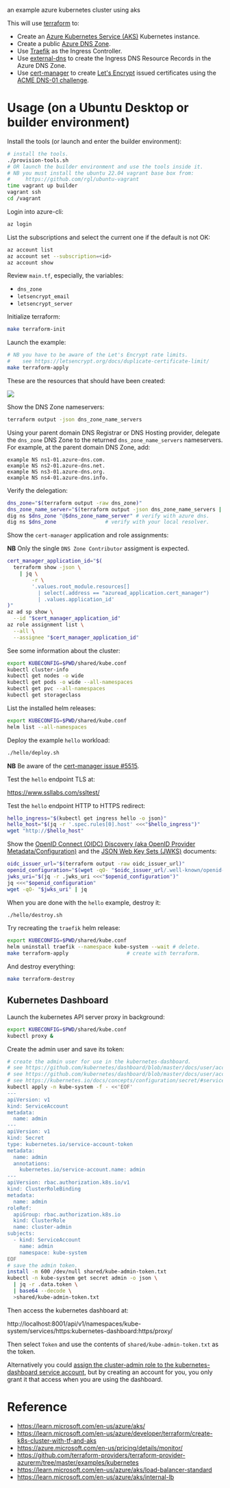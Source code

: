 an example azure kubernetes cluster using aks

This will use [terraform](https://www.terraform.io/) to:

* Create an [Azure Kubernetes Service (AKS)](https://learn.microsoft.com/en-us/azure/aks/) Kubernetes instance.
* Create a public [Azure DNS Zone](https://learn.microsoft.com/en-us/azure/dns/dns-overview).
* Use [Traefik](https://traefik.io/) as the Ingress Controller.
* Use [external-dns](https://github.com/kubernetes-sigs/external-dns) to create the Ingress DNS Resource Records in the Azure DNS Zone.
* Use [cert-manager](https://github.com/cert-manager/cert-manager) to create [Let's Encrypt](https://letsencrypt.org/) issued certificates using the [ACME DNS-01 challenge](https://letsencrypt.org/docs/challenge-types/#dns-01-challenge).

# Usage (on a Ubuntu Desktop or builder environment)

Install the tools (or launch and enter the builder environment):

```bash
# install the tools.
./provision-tools.sh
# OR launch the builder environment and use the tools inside it.
# NB you must install the ubuntu 22.04 vagrant base box from:
#     https://github.com/rgl/ubuntu-vagrant
time vagrant up builder
vagrant ssh
cd /vagrant
```

Login into azure-cli:

```bash
az login
```

List the subscriptions and select the current one if the default is not OK:

```bash
az account list
az account set --subscription=<id>
az account show
```

Review `main.tf`, especially, the variables:

* `dns_zone`
* `letsencrypt_email`
* `letsencrypt_server`

Initialize terraform:

```bash
make terraform-init
```

Launch the example:

```bash
# NB you have to be aware of the Let's Encrypt rate limits.
#    see https://letsencrypt.org/docs/duplicate-certificate-limit/
make terraform-apply
```

These are the resources that should have been created:

![](resources.png)

Show the DNS Zone nameservers:

```bash
terraform output -json dns_zone_name_servers
```

Using your parent domain DNS Registrar or DNS Hosting provider, delegate the
`dns_zone` DNS Zone to the returned `dns_zone_name_servers` nameservers. For
example, at the parent domain DNS Zone, add:

```plain
example NS ns1-01.azure-dns.com.
example NS ns2-01.azure-dns.net.
example NS ns3-01.azure-dns.org.
example NS ns4-01.azure-dns.info.
```

Verify the delegation:

```bash
dns_zone="$(terraform output -raw dns_zone)"
dns_zone_name_server="$(terraform output -json dns_zone_name_servers | jq -r '.[0]')"
dig ns $dns_zone "@$dns_zone_name_server" # verify with azure dns.
dig ns $dns_zone                # verify with your local resolver.
```

Show the `cert-manager` application and role assignments:

**NB** Only the single `DNS Zone Contributor` assigment is expected.

```bash
cert_manager_application_id="$(
  terraform show -json \
    | jq \
        -r \
        '.values.root_module.resources[]
          | select(.address == "azuread_application.cert_manager")
          | .values.application_id'
)"
az ad sp show \
  --id "$cert_manager_application_id"
az role assignment list \
  --all \
  --assignee "$cert_manager_application_id"
```

See some information about the cluster:

```bash
export KUBECONFIG=$PWD/shared/kube.conf
kubectl cluster-info
kubectl get nodes -o wide
kubectl get pods -o wide --all-namespaces
kubectl get pvc --all-namespaces
kubectl get storageclass
```

List the installed helm releases:

```bash
export KUBECONFIG=$PWD/shared/kube.conf
helm list --all-namespaces
```

Deploy the example `hello` workload:

```bash
./hello/deploy.sh
```

**NB** Be aware of the [cert-manager issue #5515](https://github.com/cert-manager/cert-manager/issues/5515).

Test the `hello` endpoint TLS at:

  https://www.ssllabs.com/ssltest/

Test the `hello` endpoint HTTP to HTTPS redirect:

```bash
hello_ingress="$(kubectl get ingress hello -o json)"
hello_host="$(jq -r '.spec.rules[0].host' <<<"$hello_ingress")"
wget "http://$hello_host"
```

Show the [OpenID Connect (OIDC) Discovery (aka OpenID Provider Metadata/Configuration)](https://openid.net/specs/openid-connect-discovery-1_0.html#ProviderMetadata) and the [JSON Web Key Sets (JWKS)](https://datatracker.ietf.org/doc/html/rfc7517) documents:

```bash
oidc_issuer_url="$(terraform output -raw oidc_issuer_url)"
openid_configuration="$(wget -qO- "$oidc_issuer_url/.well-known/openid-configuration")"
jwks_uri="$(jq -r .jwks_uri <<<"$openid_configuration")"
jq <<<"$openid_configuration"
wget -qO- "$jwks_uri" | jq
```

When you are done with the `hello` example, destroy it:

```bash
./hello/destroy.sh
```

Try recreating the `traefik` helm release:

```bash
export KUBECONFIG=$PWD/shared/kube.conf
helm uninstall traefik --namespace kube-system --wait # delete.
make terraform-apply                   # create with terraform.
```

And destroy everything:

```bash
make terraform-destroy
```

## Kubernetes Dashboard

Launch the kubernetes API server proxy in background:

```bash
export KUBECONFIG=$PWD/shared/kube.conf
kubectl proxy &
```

Create the admin user and save its token:

```bash
# create the admin user for use in the kubernetes-dashboard.
# see https://github.com/kubernetes/dashboard/blob/master/docs/user/access-control/creating-sample-user.md
# see https://github.com/kubernetes/dashboard/blob/master/docs/user/access-control/README.md
# see https://kubernetes.io/docs/concepts/configuration/secret/#service-account-token-secrets
kubectl apply -n kube-system -f - <<'EOF'
---
apiVersion: v1
kind: ServiceAccount
metadata:
  name: admin
---
apiVersion: v1
kind: Secret
type: kubernetes.io/service-account-token
metadata:
  name: admin
  annotations:
    kubernetes.io/service-account.name: admin
---
apiVersion: rbac.authorization.k8s.io/v1
kind: ClusterRoleBinding
metadata:
  name: admin
roleRef:
  apiGroup: rbac.authorization.k8s.io
  kind: ClusterRole
  name: cluster-admin
subjects:
  - kind: ServiceAccount
    name: admin
    namespace: kube-system
EOF
# save the admin token.
install -m 600 /dev/null shared/kube-admin-token.txt
kubectl -n kube-system get secret admin -o json \
  | jq -r .data.token \
  | base64 --decode \
  >shared/kube-admin-token.txt
```

Then access the kubernetes dashboard at:

  http://localhost:8001/api/v1/namespaces/kube-system/services/https:kubernetes-dashboard:https/proxy/

Then select `Token` and use the contents of `shared/kube-admin-token.txt` as the token.

Alternatively you could [assign the cluster-admin role to the kubernetes-dashboard service account](https://docs.microsoft.com/en-us/azure/aks/kubernetes-dashboard), but by creating an account for you, you only grant it that access when you are using the dashboard.

# Reference

* https://learn.microsoft.com/en-us/azure/aks/
* https://learn.microsoft.com/en-us/azure/developer/terraform/create-k8s-cluster-with-tf-and-aks
* https://azure.microsoft.com/en-us/pricing/details/monitor/
* https://github.com/terraform-providers/terraform-provider-azurerm/tree/master/examples/kubernetes
* https://learn.microsoft.com/en-us/azure/aks/load-balancer-standard
* https://learn.microsoft.com/en-us/azure/aks/internal-lb

